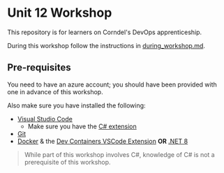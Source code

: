 # Unit 12 Workshop

This repository is for learners on Corndel's DevOps apprenticeship.

During this workshop follow the instructions in [during_workshop.md](./during_workshop.md).

## Pre-requisites

You need to have an azure account; you should have been provided with one in advance of this workshop.

Also make sure you have installed the following:

- [Visual Studio Code](https://code.visualstudio.com/download)
  - Make sure you have the [C# extension](https://marketplace.visualstudio.com/items?itemName=ms-dotnettools.csharp)
- [Git](https://git-scm.com/)
- [Docker](https://www.docker.com/get-started/) & the [Dev Containers VSCode Extension](https://marketplace.visualstudio.com/items?itemName=ms-vscode-remote.remote-containers)  **OR** [.NET 8](https://dotnet.microsoft.com/download)

> While part of this workshop involves C#, knowledge of C# is not a prerequisite of this workshop.
